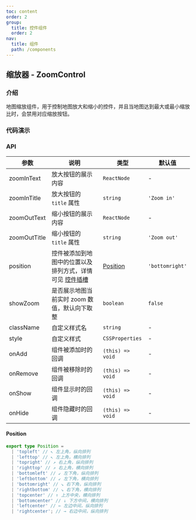 ```yaml
---
toc: content
order: 2
group:
  title: 控件组件
  order: 2
nav:
  title: 组件
  path: /components
---
```


## 缩放器 - ZoomControl

### 介绍

地图缩放组件，用于控制地图放大和缩小的控件，并且当地图达到最大或最小缩放比时，会禁用对应缩放按钮。

### 代码演示

<code src="./demos/default.tsx" defaultShowCode compact></code>

### API

| 参数 | 说明 | 类型 | 默认值 |
| --- | --- | --- | --- |
| zoomInText | 放大按钮的展示内容 | `ReactNode` | - |
| zoomInTitle | 放大按钮的 `title` 属性 | `string` | `'Zoom in'` |
| zoomOutText | 缩小按钮的展示内容 | `ReactNode` | - |
| zoomOutTitle | 缩小按钮的 `title` 属性 | `string` | `'Zoom out'` |
| position | 控件被添加到地图中的位置以及排列方式，详情可见 [控件插槽](https://l7.antv.antgroup.com/api/component/control/control#插槽) | [Position](#position) | `'bottomright'` |
| showZoom | 是否展示地图当前实时 zoom 数值，默认向下取整 | `boolean` | `false` |
| className | 自定义样式名 | `string` | - |
| style | 自定义样式 | `CSSProperties` | - |
| onAdd | 组件被添加时的回调 | `(this) => void` | - |
| onRemove | 组件被移除时的回调 | `(this) => void` | - |
| onShow | 组件显示时的回调 | `(this) => void` | - |
| onHide | 组件隐藏时的回调 | `(this) => void` | - |

#### Position

```ts
export type Position =
  | 'topleft' // ↖ 左上角，纵向排列
  | 'lefttop' // ↖ 左上角，横向排列
  | 'topright' // ↗ 右上角，纵向排列
  | 'righttop' // ↗ 右上角，横向排列
  | 'bottomleft' // ↙ 左下角，纵向排列
  | 'leftbottom' // ↙ 左下角，横向排列
  | 'bottomright' // ↘ 右下角，纵向排列
  | 'rightbottom' // ↘ 右下角，横向排列
  | 'topcenter' // ↑ 上方中央，横向排列
  | 'bottomcenter' // ↓ 下方中间，横向排列
  | 'leftcenter' // ← 左边中间，纵向排列
  | 'rightcenter'; // → 右边中间，纵向排列
```
